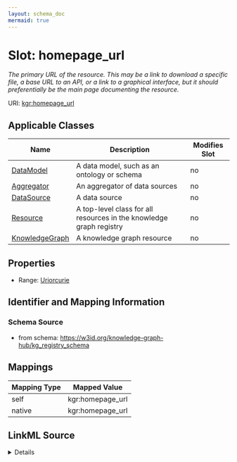 ```yaml
---
layout: schema_doc
mermaid: true
---
```




# Slot: homepage_url


_The primary URL of the resource. This may be a link to download a specific file, a base URL to an API, or a link to a graphical interface, but it should preferentially be the main page documenting the resource._





URI: [kgr:homepage_url](https://w3id.org/bridge2ai/data-sheets-schema/homepage_url)



<!-- no inheritance hierarchy -->





## Applicable Classes

| Name | Description | Modifies Slot |
| --- | --- | --- |
| [DataModel](DataModel.html) | A data model, such as an ontology or schema |  no  |
| [Aggregator](Aggregator.html) | An aggregator of data sources |  no  |
| [DataSource](DataSource.html) | A data source |  no  |
| [Resource](Resource.html) | A top-level class for all resources in the knowledge graph registry |  no  |
| [KnowledgeGraph](KnowledgeGraph.html) | A knowledge graph resource |  no  |







## Properties

* Range: [Uriorcurie](Uriorcurie.html)





## Identifier and Mapping Information







### Schema Source


* from schema: https://w3id.org/knowledge-graph-hub/kg_registry_schema




## Mappings

| Mapping Type | Mapped Value |
| ---  | ---  |
| self | kgr:homepage_url |
| native | kgr:homepage_url |




## LinkML Source

<details>
```yaml
name: homepage_url
description: The primary URL of the resource. This may be a link to download a specific
  file, a base URL to an API, or a link to a graphical interface, but it should preferentially
  be the main page documenting the resource.
from_schema: https://w3id.org/knowledge-graph-hub/kg_registry_schema
rank: 1000
alias: homepage_url
owner: Resource
domain_of:
- Resource
range: uriorcurie

```
</details>
